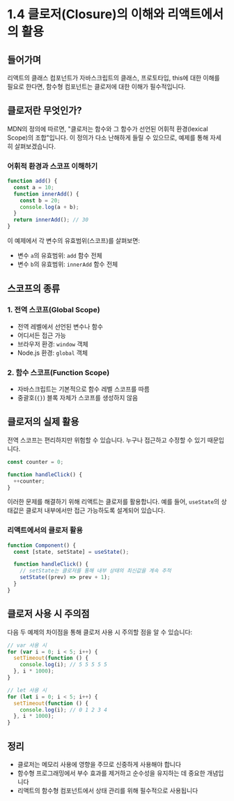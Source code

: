 # 1.4 클로저(Closure)의 이해와 리액트에서의 활용

## 들어가며

리액트의 클래스 컴포넌트가 자바스크립트의 클래스, 프로토타입, this에 대한 이해를 필요로 한다면, 함수형 컴포넌트는 클로저에 대한 이해가 필수적입니다.

## 클로저란 무엇인가?

MDN의 정의에 따르면, "클로저는 함수와 그 함수가 선언된 어휘적 환경(lexical Scope)의 조합"입니다. 이 정의가 다소 난해하게 들릴 수 있으므로, 예제를 통해 자세히 살펴보겠습니다.

### 어휘적 환경과 스코프 이해하기

```js
function add() {
  const a = 10;
  function innerAdd() {
    const b = 20;
    console.log(a + b);
  }
  return innerAdd(); // 30
}
```

이 예제에서 각 변수의 유효범위(스코프)를 살펴보면:

- 변수 `a`의 유효범위: `add` 함수 전체
- 변수 `b`의 유효범위: `innerAdd` 함수 전체

## 스코프의 종류

### 1. 전역 스코프(Global Scope)

- 전역 레벨에서 선언된 변수나 함수
- 어디서든 접근 가능
- 브라우저 환경: `window` 객체
- Node.js 환경: `global` 객체

### 2. 함수 스코프(Function Scope)

- 자바스크립트는 기본적으로 함수 레벨 스코프를 따름
- 중괄호(`{}`) 블록 자체가 스코프를 생성하지 않음

## 클로저의 실제 활용

전역 스코프는 편리하지만 위험할 수 있습니다. 누구나 접근하고 수정할 수 있기 때문입니다.

```js
const counter = 0;

function handleClick() {
  ++counter;
}
```

이러한 문제를 해결하기 위해 리액트는 클로저를 활용합니다. 예를 들어, `useState`의 상태값은 클로저 내부에서만 접근 가능하도록 설계되어 있습니다.

### 리액트에서의 클로저 활용

```js
function Component() {
  const [state, setState] = useState();

  function handleClick() {
    // setState는 클로저를 통해 내부 상태의 최신값을 계속 추적
    setState((prev) => prev + 1);
  }
}
```

## 클로저 사용 시 주의점

다음 두 예제의 차이점을 통해 클로저 사용 시 주의할 점을 알 수 있습니다:

```js
// var 사용 시
for (var i = 0; i < 5; i++) {
  setTimeout(function () {
    console.log(i); // 5 5 5 5 5
  }, i * 1000);
}

// let 사용 시
for (let i = 0; i < 5; i++) {
  setTimeout(function () {
    console.log(i); // 0 1 2 3 4
  }, i * 1000);
}
```

## 정리

- 클로저는 메모리 사용에 영향을 주므로 신중하게 사용해야 합니다
- 함수형 프로그래밍에서 부수 효과를 제거하고 순수성을 유지하는 데 중요한 개념입니다
- 리액트의 함수형 컴포넌트에서 상태 관리를 위해 필수적으로 사용됩니다
